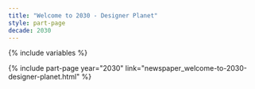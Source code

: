 ```yaml
---
title: "Welcome to 2030 - Designer Planet"
style: part-page
decade: 2030
---
```


{% include variables %}

{% include part-page year="2030" link="newspaper_welcome-to-2030-designer-planet.html" %}
